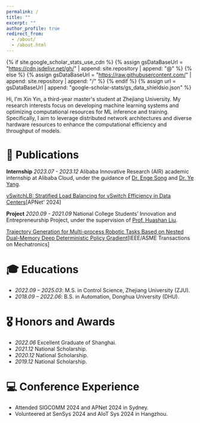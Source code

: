 ```yaml
---
permalink: /
title: ""
excerpt: ""
author_profile: true
redirect_from: 
  - /about/
  - /about.html
---
```


{% if site.google_scholar_stats_use_cdn %}
{% assign gsDataBaseUrl = "https://cdn.jsdelivr.net/gh/" | append: site.repository | append: "@" %}
{% else %}
{% assign gsDataBaseUrl = "https://raw.githubusercontent.com/" | append: site.repository | append: "/" %}
{% endif %}
{% assign url = gsDataBaseUrl | append: "google-scholar-stats/gs_data_shieldsio.json" %}

<span class='anchor' id='about-me'></span>

Hi, I'm Xin Yin, a third-year master's student at Zhejiang University. 
My research interests focus on developing machine learning systems and optimizing computational resources for ML inference and training. Specifically, I aim to leverage distributed network architectures and diverse hardware resources to enhance the computational efficiency and throughput of models. 


# 📖 Publications 
<!-- <div class='paper-box'><div class='paper-box-image'><div><div class="badge"></div></div></div><div class='paper-box-text' markdown="1"></div></div> -->

**Internship** *2023.07 - 2023.12* Alibaba Innovative Research (AIR) academic internship at Alibaba Cloud, under the guidance of [Dr. Enge Song](https://ng-95.github.io/) and [Dr. Ye Yang](https://yangye-huaizhou.github.io/).

[vSwitchLB: Stratified Load Balancing for vSwitch Efficiency in Data Centers](https://dl.acm.org/doi/10.1145/3663408.3663422)[APNet' 2024]


**Project** *2020.09 - 2021.09* National College Students’ Innovation and Entrepreneurship Project, under the supervision of [Prof. Huashan Liu](https://scholar.google.com/citations?user=ts_P7MMAAAAJ&hl=zh-CN).

[Trajectory Generation for Multi-process Robotic Tasks Based on Nested Dual-Memory Deep Deterministic Policy Gradient](https://ieeexplore.ieee.org/document/9756549)[IEEE/ASME Transactions on Mechatronics] 


# 🎓 Educations
- *2022.09 – 2025.03*: M.S. in Control Science, Zhejiang University (ZJU).
- *2018.09 – 2022.06*: B.S. in Automation, Donghua University (DHU).

# 🎖 Honors and Awards
- *2022.06* Excellent Graduate of Shanghai.
- *2021.12* National Scholarship. 
- *2020.12* National Scholarship. 
- *2019.12* National Scholarship.

# 💻 Conference Experience
- Attended SIGCOMM 2024 and APNet 2024 in Sydney.
- Volunteered at SenSys 2024 and AIoT Sys 2024 in Hangzhou.


